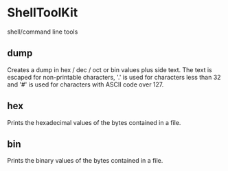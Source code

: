 # ShellToolKit
shell/command line tools

## dump

Creates a dump in hex / dec / oct or bin values plus side text. The text is escaped for non-printable characters, '.' is used for characters less than 32 and '#' is used for characters with ASCII code over 127.

## hex

Prints the hexadecimal values of the bytes contained in a file.

## bin

Prints the binary values of the bytes contained in a file.

